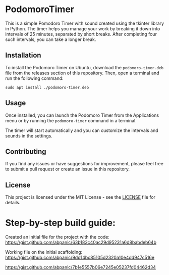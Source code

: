 # PodomoroTimer

This is a simple Pomodoro Timer with sound created using the tkinter library in Python. The timer helps you manage your work by breaking it down into intervals of 25 minutes, separated by short breaks. After completing four such intervals, you can take a longer break.

## Installation

To install the Podomoro Timer on Ubuntu, download the `podomoro-timer.deb` file from the releases section of this repository. Then, open a terminal and run the following command:

```
sudo apt install ./podomoro-timer.deb
```

## Usage

Once installed, you can launch the Podomoro Timer from the Applications menu or by running the `podomoro-timer` command in a terminal. 

The timer will start automatically and you can customize the intervals and sounds in the settings. 

## Contributing

If you find any issues or have suggestions for improvement, please feel free to submit a pull request or create an issue in this repository.

## License

This project is licensed under the MIT License - see the [LICENSE](LICENSE) file for details.


# Step-by-step build guide:

Created an initial file for the project with the code: https://gist.github.com/abpanic/63b183c40ac29d95231a6d8babdeb64b

Working file on the initial scaffolding: https://gist.github.com/abpanic/9dd14bc85105d2320a10e4dd947c516e

https://gist.github.com/abpanic/7b1e5557b06e7245e05237fd04462d34


